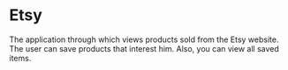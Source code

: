 # Etsy
The application through which views products sold from the Etsy website.
The user can save products that interest him. Also, you can view all saved items.
